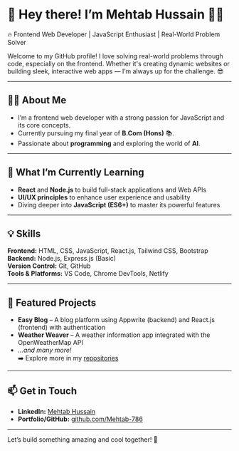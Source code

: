 # 🚀 Hey there! I’m Mehtab Hussain 👨‍💻  
🔥 Frontend Web Developer | JavaScript Enthusiast | Real-World Problem Solver  

Welcome to my GitHub profile! I love solving real-world problems through code, especially on the frontend. Whether it's creating dynamic websites or building sleek, interactive web apps — I’m always up for the challenge. 😎

---

## 👨‍💻 About Me  
- I’m a frontend web developer with a strong passion for JavaScript and its core concepts.  
- Currently pursuing my final year of **B.Com (Hons)** 📚.  
- Passionate about **programming** and exploring the world of **AI**.

---

## 🌱 What I’m Currently Learning  
- **React** and **Node.js** to build full-stack applications and Web APIs  
- **UI/UX principles** to enhance user experience and usability  
- Diving deeper into **JavaScript (ES6+)** to master its powerful features

---

## 💡 Skills  
**Frontend:** HTML, CSS, JavaScript, React.js, Tailwind CSS, Bootstrap  
**Backend:** Node.js, Express.js (Basic)  
**Version Control:** Git, GitHub  
**Tools & Platforms:** VS Code, Chrome DevTools, Netlify

---

## 🚀 Featured Projects  
- **Easy Blog** – A blog platform using Appwrite (backend) and React.js (frontend) with authentication  
- **Weather Weaver** – A weather information app integrated with the OpenWeatherMap API  
- _...and many more!_  
➡️ Explore more in my [repositories](https://github.com/Mehtab-786?tab=repositories)

---

## 📫 Get in Touch  
- **LinkedIn:** [Mehtab Hussain](https://www.linkedin.com/in/mehtabhussain786/)  
- **Portfolio/GitHub:** [github.com/Mehtab-786](https://github.com/Mehtab-786)

---

Let’s build something amazing and cool together! 🚀
